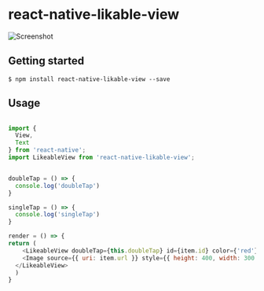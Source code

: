# react-native-likable-view

![Screenshot](demo.gif)


## Getting started

`$ npm install react-native-likable-view --save`

## Usage
```javascript

import {
  View,
  Text
} from 'react-native';
import LikeableView from 'react-native-likable-view';


doubleTap = () => {
  console.log('doubleTap')
}

singleTap = () => {
  console.log('singleTap')
}

render = () => {
return (
	<LikeableView doubleTap={this.doubleTap} id={item.id} color={'red'} singleTap={this.singleTap} >
    <Image source={{ uri: item.url }} style={{ height: 400, width: 300 }} /> 
  </LikeableView>
  )
} 

```
